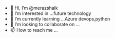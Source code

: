 - 👋 Hi, I’m @merazshaik
- 👀 I’m interested in ...future technology
- 🌱 I’m currently learning ...Azure devops,python
- 💞️ I’m looking to collaborate on ... 
- 📫 How to reach me ...

<!---
merazshaik/merazshaik is a ✨ special ✨ repository because its `README.md` (this file) appears on your GitHub profile.
You can click the Preview link to take a look at your changes.
--->
